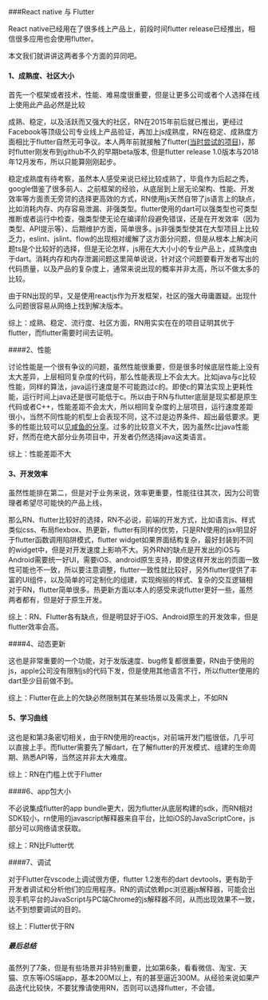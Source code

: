 ###React native 与 Flutter

React native已经用在了很多线上产品上，前段时间flutter release已经推出，相信很多应用也会使用flutter。

本文我们就讲讲这两者多个方面的异同吧。

#### 1、成熟度、社区大小

首先一个框架或者技术，性能、难易度很重要，但是让更多公司或者个人选择在线上使用此产品必然是比较

成熟、稳定，以及活跃而又强大的社区，RN在2015年前后就已推出，更经过Facebook等顶级公司专业线上产品验证，再加上js成熟度，RN在稳定、成熟度方面相比于flutter自然无可争议。本人两年前就接触了flutter([当时尝试的项目](https://gitee.com/wuchaofan/appstore))，那时flutter刚发布到github不久的早期beta版本, 但是flutter release 1.0版本与2018年12月发布，所以只能算刚刚起步。

稳定成熟度有待考察，虽然本人感受来说已经比较成熟了，毕竟作为后起之秀，google借鉴了很多前人、之前框架的经验，从底层到上层无论架构、性能、开发效率等方面责无旁贷的选择更高效的方式，RN使用js天然自带了js语言上的缺点，比如消耗内存、内存容易泄漏、非强类型。flutter使用的dart可以强类型也可类型推断或者运行中检查，强类型使无论在编译阶段避免错误，还是在开发效率（因为类型、API提示等）、后期维护方面，简单很多。js非强类型使其在大型项目上比较乏力，eslint、jslint、flow的出现相对缓解了这方面分问题，但是从根本上解决问题ts是个比较好的选择，但是无论怎样，js用在大大小小的专业产品上，成熟度由于dart。消耗内存和内存泄漏问题这里简单说说，针对这个问题要看开发者写出的代码质量，以及产品的复杂度上，通常来说出现的概率并非太高，所以不做太多的比较。

由于RN出现的早，又是使用reactjs作为开发框架，社区的强大毋庸置疑。出现什么问题很容易从网络上找到解决版本。

综上：成熟、稳定、流行度、社区方面，RN用实实在在的项目证明其优于flutter，而flutter需要时间去证明。



####2、性能

讨论性能是一个很有争议的问题，虽然性能很重要，但是很多时候底层性能上没有太大差异，上层相同复杂度的代码，那么性能表现上不会太大。比如java与c比较性能，同样的算法，java运行速度是不可能跑过c的。即使c的算法实现上更耗性能，运行时间上java还是很可能低于c。所以由于RN与flutter底层是现实都是原生代码或者C++，性能差距不会太大，所以相同复杂度的上层项目，运行速度差距很小，当然不同性能的机型上会表现不同，这不过是边界条件、超出最低要求。更多的性能比较可以[见咸鱼的分享](https://juejin.im/post/5b9606055188255c7c6541c3)。过多的比较意义不大，因为虽然c比java性能好，然而在绝大部分业务项目中，开发者仍然选择java这类语言。

综上：性能差距不大



#### 3、开发效率

虽然性能排在第二，但是对于业务来说，效率更重要，性能往往其次，因为公司管理者希望尽可能快的产品上线，

那么RN、flutter比较好的选择，RN不必说，前端的开发方式，比如语言js、样式类似css、布局flexbox、热更新，flutter有同样的优势，只是RN使用的jsx明显好于flutter函数调用陷阱模式，flutter widget如果界面结构复杂，最好封装到不同的widget中，但是对开发速度上影响不大。另外RN的缺点是开发出的iOS与Android需要统一好UI，需要iOS、android原生支持，即使这样开发出的页面一致性可能也不一致，所以要注意调整，flutter一致性就比较好，另外flutter提供了丰富的UI组件，以及简单的可定制化的组建，实现绚丽的样式、复杂的交互逻辑相对于RN，flutter简单很多。热更新方面以本人的感受来说flutter更好一些，虽然两者都有，但是好于原生开发。

综上：RN、Flutter各有缺点，但是明显好于iOS、Android原生的开发效率，但是flutter效率会高。



####4、动态更新

这也是非常重要的一个功能，对于发版速度、bug修复都很重要，RN由于使用的js，apple公司没有限制js的代码下发，但是使用其他语言不行，所以flutter使用的dart至少目前做不到。

综上：Flutter在此上的欠缺必然限制其在某些场景以及需求上，不如RN



#### 5、学习曲线

这也是和第*3*条密切相关，由于RN使用的reactjs，对前端开发门槛很低，几乎可以直接上手。而flutter需要先了解dart，在了解flutter的开发模式、组建的生命周期、熟悉API等，当然这并非太大难度。

综上：RN在门槛上优于Flutter



####6、app包大小

不必说集成flutter的app bundle更大，因为flutter从底层构建的sdk，而RN相对SDK较小，rn使用的javascript解释器来自平台，比如iOS的JavaScriptCore，js部分可以网络请求获取。

综上：RN比Flutter优



####7、调试

对于Flutter在vscode上调试很方便，flutter 1.2发布的dart devtools，更有助于开发者调试和分析他们的应用程序。RN的调试依赖pc浏览器js解释器，可能会出现手机平台的JavaScript与PC端Chrome的js解释器不同，从而出现效果不一致，达不到想要调试的目的。

综上：Flutter优于RN



##### 最后总结

虽然列了7条，但是有些场景并非特别重要，比如第6条，看看微信、淘宝、天猫、京东等iOS端app，基本200M以上，有的甚至逼近300M。从经验来说如果产品迭代比较快，不要犹豫请使用RN，否则可以选择flutter，不会错。

